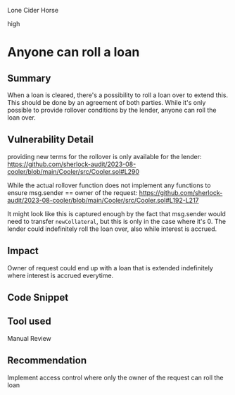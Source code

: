 Lone Cider Horse

high

# Anyone can roll a loan
## Summary
When a loan is cleared, there's  a possibility to roll a loan over to extend this. This should be done by an agreement of both parties. While it's only possible to provide rollover conditions by the lender, anyone can roll the loan over. 
## Vulnerability Detail
providing new terms for the rollover is only available for the lender:
https://github.com/sherlock-audit/2023-08-cooler/blob/main/Cooler/src/Cooler.sol#L290

While the actual rollover function does not implement any functions to ensure msg.sender == owner of the request:
https://github.com/sherlock-audit/2023-08-cooler/blob/main/Cooler/src/Cooler.sol#L192-L217

It might look like this is captured enough by the fact that msg.sender would need to transfer `newCollateral`, but this is only in the case where it's 0. 
The lender could indefinitely roll the loan over, also while interest is accrued. 
## Impact
Owner of request could end up with a loan that is extended indefinitely  where interest is accrued everytime. 
## Code Snippet

## Tool used

Manual Review

## Recommendation
Implement access control where only the owner of the request can roll the loan